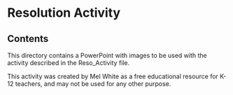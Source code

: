# Resolution Activity

## Contents
This directory contains a PowerPoint with images to be used with the activity described in the Reso_Activity file.

This activity was created by Mel White as a free educational resource for K-12 teachers, and may not be used for any other purpose.
